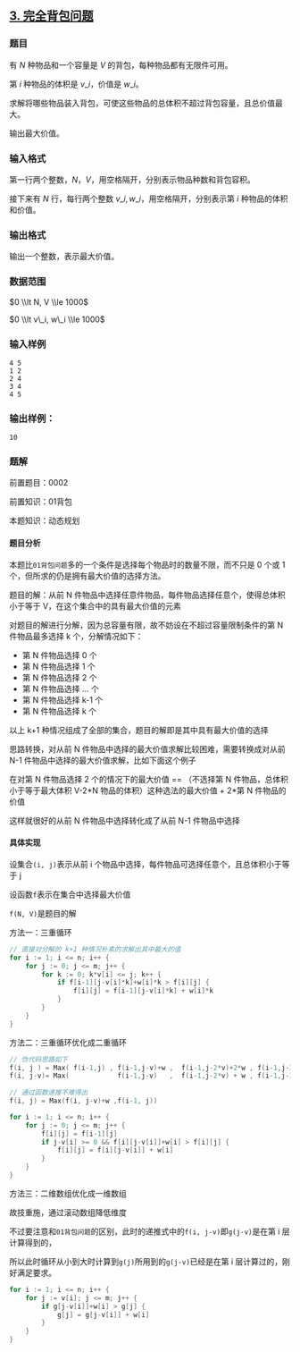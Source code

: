 ## [3\. 完全背包问题](https://www.acwing.com/problem/content/3/)

### 题目

有 $N$ 种物品和一个容量是 $V$ 的背包，每种物品都有无限件可用。

第 $i$ 种物品的体积是 $v\_i$，价值是 $w\_i$。

求解将哪些物品装入背包，可使这些物品的总体积不超过背包容量，且总价值最大。

输出最大价值。

### 输入格式

第一行两个整数，$N，V$，用空格隔开，分别表示物品种数和背包容积。

接下来有 $N$ 行，每行两个整数 $v\_i, w\_i$，用空格隔开，分别表示第 $i$ 种物品的体积和价值。

### 输出格式

输出一个整数，表示最大价值。

### 数据范围

$0 \\lt N, V \\le 1000$

$0 \\lt v\_i, w\_i \\le 1000$

### 输入样例

```
4 5
1 2
2 4
3 4
4 5
```

### 输出样例：

```
10
```

### 题解

前置题目：0002

前置知识：01背包

本题知识：动态规划

#### 题目分析

本题比`01背包问题`多的一个条件是选择每个物品时的数量不限，而不只是 0 个或 1 个，但所求的仍是拥有最大价值的选择方法。

题目的解：从前 N 件物品中选择任意件物品，每件物品选择任意个，使得总体积小于等于 V，在这个集合中的具有最大价值的元素

对题目的解进行分解，因为总容量有限，故不妨设在不超过容量限制条件的第 N 件物品最多选择 k 个，分解情况如下：

* 第 N 件物品选择 0 个
* 第 N 件物品选择 1 个
* 第 N 件物品选择 2 个
* 第 N 件物品选择 ... 个
* 第 N 件物品选择 k-1 个
* 第 N 件物品选择 k 个

以上 k+1 种情况组成了全部的集合，题目的解即是其中具有最大价值的选择

思路转换，对从前 N 件物品中选择的最大价值求解比较困难，需要转换成对从前 N-1 件物品中选择的最大价值求解，比如下面这个例子

在对第 N 件物品选择 2 个的情况下的最大价值 == （不选择第 N 件物品，总体积小于等于最大体积 V-2\*N 物品的体积）这种选法的最大价值 + 2\*第 N 件物品的价值

这样就很好的从前 N 件物品中选择转化成了从前 N-1 件物品中选择

#### 具体实现

设集合`(i, j)`表示从前 i 个物品中选择，每件物品可选择任意个，且总体积小于等于 j

设函数`f`表示在集合中选择最大价值

`f(N, V)`是题目的解

方法一：三重循环

```go
// 直接对分解的 k+1 种情况朴素的求解出其中最大的值
for i := 1; i <= n; i++ {
    for j := 0; j <= m; j++ {
        for k := 0; k*v[i] <= j; k++ {
            if f[i-1][j-v[i]*k]+w[i]*k > f[i][j] {
                f[i][j] = f[i-1][j-v[i]*k] + w[i]*k
            }
        }
    }
}
```

方法二：三重循环优化成二重循环

```c
// 伪代码思路如下
f(i, j ) = Max( f(i-1,j) , f(i-1,j-v)+w ,  f(i-1,j-2*v)+2*w , f(i-1,j-3*v)+3*w , .....)
f(i, j-v)= Max(            f(i-1,j-v)   ,  f(i-1,j-2*v) + w , f(i-1,j-3*v)+2*w , .....)
    
// 通过函数递推不难得出
f(i, j) = Max(f(i, j-v)+w ,f(i-1, j))
```

```go
for i := 1; i <= n; i++ {
    for j := 0; j <= m; j++ {
        f[i][j] = f[i-1][j]
        if j-v[i] >= 0 && f[i][j-v[i]]+w[i] > f[i][j] {
            f[i][j] = f[i][j-v[i]] + w[i]
        }
    }
}
```

方法三：二维数组优化成一维数组

故技重施，通过滚动数组降低维度

不过要注意和`01背包问题`的区别，此时的递推式中的`f(i, j-v)`即`g(j-v)`是在第 i 层计算得到的，

所以此时循环从小到大时计算到`g(j)`所用到的`g(j-v)`已经是在第 i 层计算过的，刚好满足要求。

```go
for i := 1; i <= n; i++ {
    for j := v[i]; j <= m; j++ {
        if g[j-v[i]]+w[i] > g[j] {
            g[j] = g[j-v[i]] + w[i]
        }
    }
}
```

